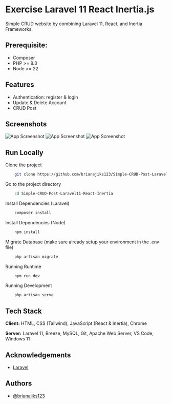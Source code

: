 # Exercise Laravel 11 React Inertia.js
Simple CRUD website by combining Laravel 11, React, and Inertia Frameworks.


## Prerequisite:

- Composer
- PHP >= 8.3
- Node >= 22


## Features

- Authentication: register & login
- Update & Delete Account
- CRUD Post


## Screenshots

![App Screenshot](./Documentation/1.%20Login%20versi%20desktop.png)
![App Screenshot](./Documentation/2.%20Dashboard/Dashboard%20versi%20desktop.png)
![App Screenshot](./Documentation/Peserta%20Ujian/Exams/Halaman%20Exam%20Versi%20Desktop.png)


## Run Locally

Clone the project

```bash
    git clone https://github.com/brianajiks123/Simple-CRUD-Post-Laravel11-React-Inertia.git
```

Go to the project directory

```bash
    cd Simple-CRUD-Post-Laravel11-React-Inertia
```

Install Dependencies (Laravel)

```bash
    composer install
```

Install Dependencies (Node)

```bash
    npm install
```

Migrate Database (make sure already setup your environment in the .env file)

```bash
    php artisan migrate
```

Running Runtime

```bash
    npm run dev
```

Running Development

```bash
    php artisan serve
```


## Tech Stack

**Client:** HTML, CSS (Tailwind), JavaScript (React & Inertia), Chrome

**Server:** Laravel 11, Breeze, MySQL, Git, Apache Web Server, VS Code, Windows 11


## Acknowledgements

 - [Laravel](https://laravel.com/docs/11.x)


## Authors

- [@brianajiks123](https://www.github.com/brianajiks123)
